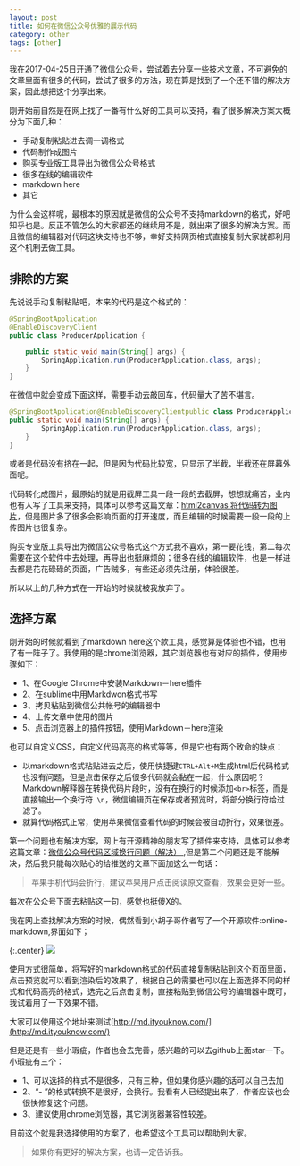 ```yaml
---
layout: post
title: 如何在微信公众号优雅的展示代码
category: other
tags: [other]
---
```


我在2017-04-25日开通了微信公众号，尝试着去分享一些技术文章，不可避免的文章里面有很多的代码，尝试了很多的方法，现在算是找到了一个还不错的解决方案，因此想把这个分享出来。

刚开始前自然是在网上找了一番有什么好的工具可以支持，看了很多解决方案大概分为下面几种：

-  手动复制粘贴进去调一调格式
-  代码制作成图片
-  购买专业版工具导出为微信公众号格式
-  很多在线的编辑软件
-  markdown here
-  其它

为什么会这样呢，最根本的原因就是微信的公众号不支持markdown的格式，好吧知乎也是。反正不管怎么的大家都还的继续用不是，就出来了很多的解决方案。而且微信的编辑器对代码这块支持也不够，幸好支持网页格式直接复制大家就都利用这个机制去做工具。

## 排除的方案

先说说手动复制粘贴吧，本来的代码是这个格式的：

``` java
@SpringBootApplication
@EnableDiscoveryClient
public class ProducerApplication {

	public static void main(String[] args) {
		SpringApplication.run(ProducerApplication.class, args);
	}
}
```

在微信中就会变成下面这样，需要手动去敲回车，代码量大了苦不堪言。

``` java
@SpringBootApplication@EnableDiscoveryClientpublic class ProducerApplication {
public static void main(String[] args) {
		SpringApplication.run(ProducerApplication.class, args);
	}
}
```

或者是代码没有挤在一起，但是因为代码比较宽，只显示了半截，半截还在屏幕外面呢。

代码转化成图片，最原始的就是用截屏工具一段一段的去截屏，想想就痛苦，业内也有人写了工具来支持，具体可以参考这篇文章：[html2canvas 将代码转为图片](https://www.h5jun.com/post/convert-code-to-image-via-html2canvas.html)，但是图片多了很多会影响页面的打开速度，而且编辑的时候需要一段一段的上传图片也很复杂。

购买专业版工具导出为微信公众号格式这个方式我不喜欢，第一要花钱，第二每次需要在这个软件中去处理，再导出也挺麻烦的；很多在线的编辑软件，也是一样进去都是花花碌碌的页面，广告贼多，有些还必须先注册，体验很差。

所以以上的几种方式在一开始的时候就被我放弃了。

## 选择方案

刚开始的时候就看到了markdown here这个款工具，感觉算是体验也不错，也用了有一阵子了。我使用的是chrome浏览器，其它浏览器也有对应的插件，使用步骤如下：

- 1、在Google Chrome中安装Markdown－here插件
- 2、在sublime中用Markdwon格式书写
- 3、拷贝粘贴到微信公共帐号的编辑器中
- 4、上传文章中使用的图片
- 5、点击浏览器上的插件按钮，使用Markdown－here渲染

也可以自定义CSS，自定义代码高亮的格式等等，但是它也有两个致命的缺点：

- 以markdown格式粘贴进去之后，使用快捷键```CTRL+Alt+M```生成html后代码格式也没有问题，但是点击保存之后很多代码就会黏在一起，什么原因呢？Markdown解释器在转换代码片段时，没有在换行的时候添加```<br>```标签，而是直接输出一个换行符``` \n```，微信编辑页在保存或者预览时，将部分换行符给过滤了。
- 就算代码格式正常，使用苹果微信查看代码的时候会被自动折行，效果很差。

第一个问题也有解决方案，网上有开源精神的朋友写了插件来支持，具体可以参考这篇文章：[微信公众号代码区域换行问题（解决）
](http://www.jianshu.com/p/ea588ec043ab),但是第二个问题还是不能解决，然后我只能每次贴心的给推送的文章下面加这么一句话：

> 苹果手机代码会折行，建议苹果用户点击阅读原文查看，效果会更好一些。

每次在公众号下面去粘贴这一句，感觉也挺傻X的。

我在网上查找解决方案的时候，偶然看到小胡子哥作者写了一个开源软件:online-markdown,界面如下；

{:.center}
![](http://www.ityouknow.com/assets/images/2017/online-markdown.png)

使用方式很简单，将写好的markdown格式的代码直接复制粘贴到这个页面里面，点击预览就可以看到渲染后的效果了，根据自己的需要也可以在上面选择不同的样式和代码高亮的格式，选完之后点击复制，直接粘贴到微信公号的编辑器中既可，我试着用了一下效果不错。

大家可以使用这个地址来测试[http://md.ityouknow.com/](http://md.ityouknow.com/)

但是还是有一些小瑕疵，作者也会去完善，感兴趣的可以去github上面star一下。小瑕疵有三个：

- 1、可以选择的样式不是很多，只有三种，但如果你感兴趣的话可以自己去加
- 2、“- ”的格式转换不是很好，会换行。我看有人已经提出来了，作者应该也会很快修复这个问题。
- 3、建议使用chrome浏览器，其它浏览器兼容性较差。

目前这个就是我选择使用的方案了，也希望这个工具可以帮助到大家。

> 如果你有更好的解决方案，也请一定告诉我。



